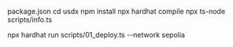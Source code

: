 
package.json
cd usdx
npm install
npx hardhat compile
npx ts-node scripts/info.ts


npx hardhat run scripts/01_deploy.ts --network sepolia